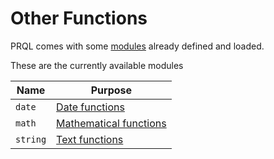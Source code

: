 # Other Functions

PRQL comes with some [modules](../../spec/modules.md) already defined and
loaded.

These are the currently available modules

| Name     | Purpose                             |
| -------- | ----------------------------------- |
| `date`   | [Date functions](./date.md)         |
| `math`   | [Mathematical functions](./math.md) |
| `string` | [Text functions](./string.md)       |
